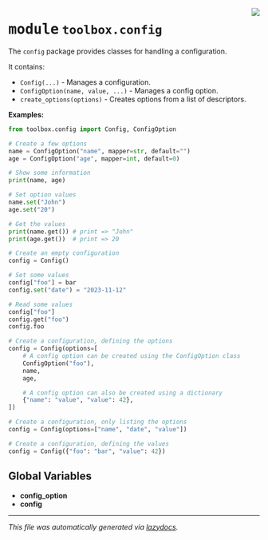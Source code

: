 <!-- markdownlint-disable -->

<a href="../src/toolbox/config/__init__.py#L0"><img align="right" style="float:right;" src="https://img.shields.io/badge/-source-cccccc?style=flat-square"></a>

# <kbd>module</kbd> `toolbox.config`
The `config` package provides classes for handling a configuration. 

It contains: 
- `Config(...)` - Manages a configuration. 
- `ConfigOption(name, value, ...)` - Manages a config option. 
- `create_options(options)` - Creates options from a list of descriptors. 



**Examples:**
 ```python
from toolbox.config import Config, ConfigOption

# Create a few options
name = ConfigOption("name", mapper=str, default="")
age = ConfigOption("age", mapper=int, default=0)

# Show some information
print(name, age)

# Set option values
name.set("John")
age.set("20")

# Get the values
print(name.get()) # print => "John"
print(age.get())  # print => 20

# Create an empty configuration
config = Config()

# Set some values
config["foo"] = bar
config.set("date") = "2023-11-12"

# Read some values
config["foo"]
config.get("foo")
config.foo

# Create a configuration, defining the options
config = Config(options=[
     # A config option can be created using the ConfigOption class
     ConfigOption("foo"),
     name,
     age,

     # A config option can also be created using a dictionary
     {"name": "value", "value": 42},
])

# Create a configuration, only listing the options
config = Config(options=["name", "date", "value"])

# Create a configuration, defining the values
config = Config({"foo": "bar", "value": 42})
``` 

**Global Variables**
---------------
- **config_option**
- **config**




---

_This file was automatically generated via [lazydocs](https://github.com/ml-tooling/lazydocs)._

